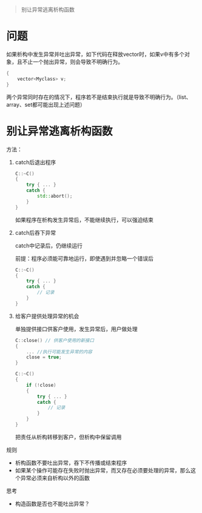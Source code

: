 > 别让异常逃离析构函数

# 问题

如果析构中发生异常并吐出异常，如下代码在释放vector时，如果v中有多个对象，且不止一个抛出异常，则会导致不明确行为。

```c++
{
    vector<Myclass> v;
}
```

两个异常同时存在的情况下，程序若不是结束执行就是导致不明确行为。（list、array、set都可能出现上述问题）

# 别让异常逃离析构函数

方法：

1. catch后退出程序

   ```c++
   C::~C()
   {
       try { ... }
       catch {
           std::abort();
       }
   }
   ```

   

   如果程序在析构发生异常后，不能继续执行，可以强迫结束

2. catch后吞下异常

   catch中记录后，仍继续运行

   前提：程序必须能可靠地运行，即使遇到并忽略一个错误后

   ```c++
   C::~C()
   {
       try { ... }
       catch {
           // 记录
       }
   }
   ```

   

3. 给客户提供处理异常的机会

   单独提供接口供客户使用，发生异常后，用户做处理

   ```c++
   C::close() // 供客户使用的新接口
   {
       ... //执行可能发生异常的内容
       close = true;
   }
   
   C::~C()
   {
       if (!close)
       {
           try { ... }
           catch {
               // 记录
           }
       }
   }
   ```

   把责任从析构转移到客户，但析构中保留调用

规则

- 析构函数不要吐出异常，吞下不传播或结束程序
- 如果某个操作可能存在失败时抛出异常，而又存在必须要处理的异常，那么这个异常必须来自析构以外的函数



思考

- 构造函数是否也不能吐出异常？

